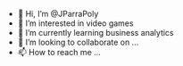 - 👋 Hi, I’m @JParraPoly
- 👀 I’m interested in video games
- 🌱 I’m currently learning business analytics
- 💞️ I’m looking to collaborate on ...
- 📫 How to reach me ...

<!---
JParraPoly/JParraPoly is a ✨ special ✨ repository because its `README.md` (this file) appears on your GitHub profile.
You can click the Preview link to take a look at your changes.
--->
